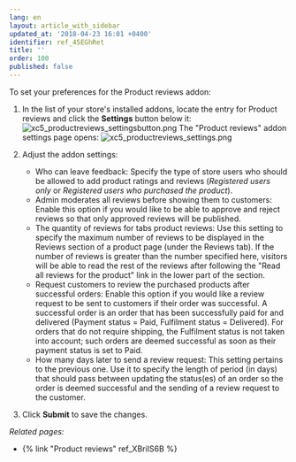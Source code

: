```yaml
---
lang: en
layout: article_with_sidebar
updated_at: '2018-04-23 16:01 +0400'
identifier: ref_45EGhRet
title: ''
order: 100
published: false
---
```

To set your preferences for the Product reviews addon:
   1. In the list of your store's installed addons, locate the entry for Product reviews and click the **Settings** button below it:
    ![xc5_productreviews_settingsbutton.png]({{site.baseurl}}/attachments/ref_XBriIS6B/xc5_productreviews_settingsbutton.png)
      The "Product reviews" addon settings page opens:
    ![xc5_productreviews_settings.png]({{site.baseurl}}/attachments/ref_XBriIS6B/xc5_productreviews_settings.png)

   2. Adjust the addon settings: 
      * Who can leave feedback: Specify the type of store users who should be allowed to add product ratings and reviews (_Registered users only_ or _Registered users who purchased the product_).
      * Admin moderates all reviews before showing them to customers: Enable this option if you would like to be able to approve and reject reviews so that only approved reviews will be published.
      * The quantity of reviews for tabs product reviews: Use this setting to specify the maximum number of reviews to be displayed in the Reviews section of a product page (under the Reviews tab). If the number of reviews is greater than the number specified here, visitors will be able to read the rest of the reviews after following the "Read all reviews for the product" link in the lower part of the section.
      * Request customers to review the purchased products after successful orders: Enable this option if you would like a review request to be sent to customers if their order was successful. A successful order is an order that has been successfully paid for and delivered (Payment status = Paid, Fulfilment status = Delivered). For orders that do not require shipping, the Fulfilment status is not taken into account; such orders are deemed successful as soon as their payment status is set to Paid.
      * How many days later to send a review request: This setting pertains to the previous one. Use it to specify the length of period (in days) that should pass between updating the status(es) of an order so the order is deemed successful and the sending of a review request to the customer. 
      
   3.  Click **Submit** to save the changes.

_Related pages:_

   * {% link "Product reviews" ref_XBriIS6B %} 